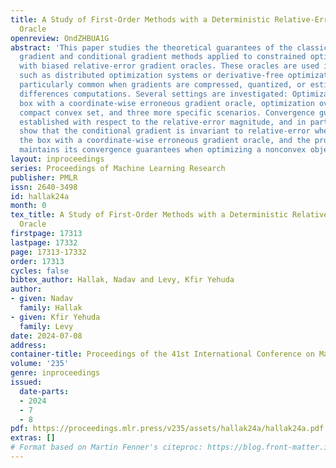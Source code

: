 ```yaml
---
title: A Study of First-Order Methods with a Deterministic Relative-Error Gradient
  Oracle
openreview: OndZHBUA1G
abstract: 'This paper studies the theoretical guarantees of the classical projected
  gradient and conditional gradient methods applied to constrained optimization problems
  with biased relative-error gradient oracles. These oracles are used in various settings,
  such as distributed optimization systems or derivative-free optimization, and are
  particularly common when gradients are compressed, quantized, or estimated via finite
  differences computations. Several settings are investigated: Optimization over the
  box with a coordinate-wise erroneous gradient oracle, optimization over a general
  compact convex set, and three more specific scenarios. Convergence guarantees are
  established with respect to the relative-error magnitude, and in particular, we
  show that the conditional gradient is invariant to relative-error when applied over
  the box with a coordinate-wise erroneous gradient oracle, and the projected gradient
  maintains its convergence guarantees when optimizing a nonconvex objective function.'
layout: inproceedings
series: Proceedings of Machine Learning Research
publisher: PMLR
issn: 2640-3498
id: hallak24a
month: 0
tex_title: A Study of First-Order Methods with a Deterministic Relative-Error Gradient
  Oracle
firstpage: 17313
lastpage: 17332
page: 17313-17332
order: 17313
cycles: false
bibtex_author: Hallak, Nadav and Levy, Kfir Yehuda
author:
- given: Nadav
  family: Hallak
- given: Kfir Yehuda
  family: Levy
date: 2024-07-08
address:
container-title: Proceedings of the 41st International Conference on Machine Learning
volume: '235'
genre: inproceedings
issued:
  date-parts:
  - 2024
  - 7
  - 8
pdf: https://proceedings.mlr.press/v235/assets/hallak24a/hallak24a.pdf
extras: []
# Format based on Martin Fenner's citeproc: https://blog.front-matter.io/posts/citeproc-yaml-for-bibliographies/
---
```

